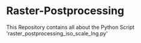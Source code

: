 # Raster-Postprocessing
This Repository contains all about the Python Script 'raster_postprocessing_iso_scale_lng.py' 

